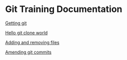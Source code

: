 # Git Training Documentation

[Getting git](GettingGit.md)

[Hello git clone world](CloneRepo_PushUpdates.md)

[Adding and removing files](Add_remove_files.md)

[Amending git commits](UndoingThings.md)



